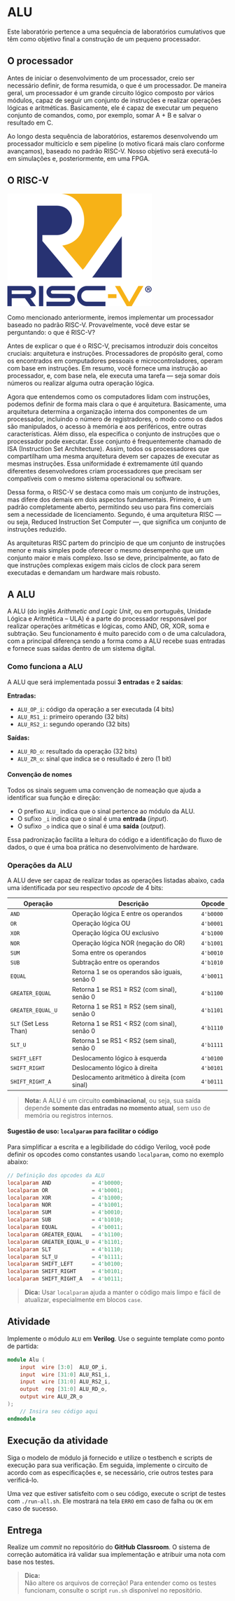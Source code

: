 # ALU

Este laboratório pertence a uma sequência de laboratórios cumulativos que têm como objetivo final a construção de um pequeno processador.

## O processador

Antes de iniciar o desenvolvimento de um processador, creio ser necessário definir, de forma resumida, o que é um processador. De maneira geral, um processador é um grande circuito lógico composto por vários módulos, capaz de seguir um conjunto de instruções e realizar operações lógicas e aritméticas. Basicamente, ele é capaz de executar um pequeno conjunto de comandos, como, por exemplo, somar A + B e salvar o resultado em C.

Ao longo desta sequência de laboratórios, estaremos desenvolvendo um processador multiciclo e sem pipeline (o motivo ficará mais claro conforme avançamos), baseado no padrão RISC-V. Nosso objetivo será executá-lo em simulações e, posteriormente, em uma FPGA.

## O RISC-V

![RISC-V Logo](imgs/riscv.png)

Como mencionado anteriormente, iremos implementar um processador baseado no padrão RISC-V. Provavelmente, você deve estar se perguntando: o que é RISC-V?

Antes de explicar o que é o RISC-V, precisamos introduzir dois conceitos cruciais: arquitetura e instruções. Processadores de propósito geral, como os encontrados em computadores pessoais e microcontroladores, operam com base em instruções. Em resumo, você fornece uma instrução ao processador, e, com base nela, ele executa uma tarefa — seja somar dois números ou realizar alguma outra operação lógica.

Agora que entendemos como os computadores lidam com instruções, podemos definir de forma mais clara o que é arquitetura. Basicamente, uma arquitetura determina a organização interna dos componentes de um processador, incluindo o número de registradores, o modo como os dados são manipulados, o acesso à memória e aos periféricos, entre outras características. Além disso, ela especifica o conjunto de instruções que o processador pode executar. Esse conjunto é frequentemente chamado de ISA (Instruction Set Architecture). Assim, todos os processadores que compartilham uma mesma arquitetura devem ser capazes de executar as mesmas instruções. Essa uniformidade é extremamente útil quando diferentes desenvolvedores criam processadores que precisam ser compatíveis com o mesmo sistema operacional ou software.

Dessa forma, o RISC-V se destaca como mais um conjunto de instruções, mas difere dos demais em dois aspectos fundamentais. Primeiro, é um padrão completamente aberto, permitindo seu uso para fins comerciais sem a necessidade de licenciamento. Segundo, é uma arquitetura RISC — ou seja, Reduced Instruction Set Computer —, que significa um conjunto de instruções reduzido.

As arquiteturas RISC partem do princípio de que um conjunto de instruções menor e mais simples pode oferecer o mesmo desempenho que um conjunto maior e mais complexo. Isso se deve, principalmente, ao fato de que instruções complexas exigem mais ciclos de clock para serem executadas e demandam um hardware mais robusto.

## A ALU

A ALU (do inglês *Arithmetic and Logic Unit*, ou em português, Unidade Lógica e Aritmética – ULA) é a parte do processador responsável por realizar operações aritméticas e lógicas, como AND, OR, XOR, soma e subtração. Seu funcionamento é muito parecido com o de uma calculadora, com a principal diferença sendo a forma como a ALU recebe suas entradas e fornece suas saídas dentro de um sistema digital.

### Como funciona a ALU

A ALU que será implementada possui **3 entradas** e **2 saídas**:

**Entradas:**

* `ALU_OP_i`: código da operação a ser executada (4 bits)
* `ALU_RS1_i`: primeiro operando (32 bits)
* `ALU_RS2_i`: segundo operando (32 bits)

**Saídas:**

* `ALU_RD_o`: resultado da operação (32 bits)
* `ALU_ZR_o`: sinal que indica se o resultado é zero (1 bit)

#### Convenção de nomes

Todos os sinais seguem uma convenção de nomeação que ajuda a identificar sua função e direção:

* O prefixo `ALU_` indica que o sinal pertence ao módulo da ALU.
* O sufixo `_i` indica que o sinal é uma **entrada** (*input*).
* O sufixo `_o` indica que o sinal é uma **saída** (*output*).

Essa padronização facilita a leitura do código e a identificação do fluxo de dados, o que é uma boa prática no desenvolvimento de hardware.

### Operações da ALU

A ALU deve ser capaz de realizar todas as operações listadas abaixo, cada uma identificada por seu respectivo *opcode* de 4 bits:

| Operação              | Descrição                                     | Opcode    |
| --------------------- | --------------------------------------------- | --------- |
| `AND`                 | Operação lógica E entre os operandos          | `4'b0000` |
| `OR`                  | Operação lógica OU                            | `4'b0001` |
| `XOR`                 | Operação lógica OU exclusivo                  | `4'b1000` |
| `NOR`                 | Operação lógica NOR (negação do OR)           | `4'b1001` |
| `SUM`                 | Soma entre os operandos                       | `4'b0010` |
| `SUB`                 | Subtração entre os operandos                  | `4'b1010` |
| `EQUAL`               | Retorna 1 se os operandos são iguais, senão 0 | `4'b0011` |
| `GREATER_EQUAL`       | Retorna 1 se RS1 ≥ RS2 (com sinal), senão 0   | `4'b1100` |
| `GREATER_EQUAL_U`     | Retorna 1 se RS1 ≥ RS2 (sem sinal), senão 0   | `4'b1101` |
| `SLT` (Set Less Than) | Retorna 1 se RS1 < RS2 (com sinal), senão 0   | `4'b1110` |
| `SLT_U`               | Retorna 1 se RS1 < RS2 (sem sinal), senão 0   | `4'b1111` |
| `SHIFT_LEFT`          | Deslocamento lógico à esquerda                | `4'b0100` |
| `SHIFT_RIGHT`         | Deslocamento lógico à direita                 | `4'b0101` |
| `SHIFT_RIGHT_A`       | Deslocamento aritmético à direita (com sinal) | `4'b0111` |

> **Nota:** A ALU é um circuito **combinacional**, ou seja, sua saída depende **somente das entradas no momento atual**, sem uso de memória ou registros internos.

#### Sugestão de uso: `localparam` para facilitar o código

Para simplificar a escrita e a legibilidade do código Verilog, você pode definir os opcodes como constantes usando `localparam`, como no exemplo abaixo:

```verilog
// Definição dos opcodes da ALU
localparam AND             = 4'b0000;
localparam OR              = 4'b0001;
localparam XOR             = 4'b1000;
localparam NOR             = 4'b1001;
localparam SUM             = 4'b0010;
localparam SUB             = 4'b1010;
localparam EQUAL           = 4'b0011;
localparam GREATER_EQUAL   = 4'b1100;
localparam GREATER_EQUAL_U = 4'b1101;
localparam SLT             = 4'b1110;
localparam SLT_U           = 4'b1111;
localparam SHIFT_LEFT      = 4'b0100;
localparam SHIFT_RIGHT     = 4'b0101;
localparam SHIFT_RIGHT_A   = 4'b0111;
```

> **Dica:** Usar `localparam` ajuda a manter o código mais limpo e fácil de atualizar, especialmente em blocos `case`.

## Atividade

Implemente o módulo `ALU` em **Verilog**. Use o seguinte template como ponto de partida:

```verilog
module Alu (
    input  wire [3:0]  ALU_OP_i,
    input  wire [31:0] ALU_RS1_i,
    input  wire [31:0] ALU_RS2_i,
    output  reg [31:0] ALU_RD_o,
    output wire ALU_ZR_o
);
    // Insira seu código aqui
endmodule
```


## Execução da atividade

Siga o modelo de módulo já fornecido e utilize o testbench e scripts de execução para sua verificação. Em seguida, implemente o circuito de acordo com as especificações e, se necessário, crie outros testes para verificá-lo.

Uma vez que estiver satisfeito com o seu código, execute o script de testes com `./run-all.sh`. Ele mostrará na tela `ERRO` em caso de falha ou `OK` em caso de sucesso.

## Entrega

Realize um *commit* no repositório do **GitHub Classroom**. O sistema de correção automática irá validar sua implementação e atribuir uma nota com base nos testes.

> **Dica:**  
Não altere os arquivos de correção! Para entender como os testes funcionam, consulte o script `run.sh` disponível no repositório.
